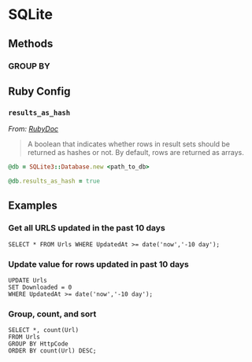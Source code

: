 # SQLite

## Methods

### GROUP BY

## Ruby Config

### `results_as_hash`

*From: [RubyDoc](http://www.rubydoc.info/github/luislavena/sqlite3-ruby/SQLite3%2FDatabase%3Aresults_as_hash)*
> A boolean that indicates whether rows in result sets should be returned as hashes or not. By default, rows are returned as arrays.

```ruby
@db = SQLite3::Database.new <path_to_db>

@db.results_as_hash = true
```

## Examples

### Get all URLS updated in the past 10 days

```sqlite
SELECT * FROM Urls WHERE UpdatedAt >= date('now','-10 day');
```

### Update value for rows updated in past 10 days

```sqlite
UPDATE Urls
SET Downloaded = 0
WHERE UpdatedAt >= date('now','-10 day');
```

### Group, count, and sort

```sqlite
SELECT *, count(Url)
FROM Urls
GROUP BY HttpCode
ORDER BY count(Url) DESC;
```
